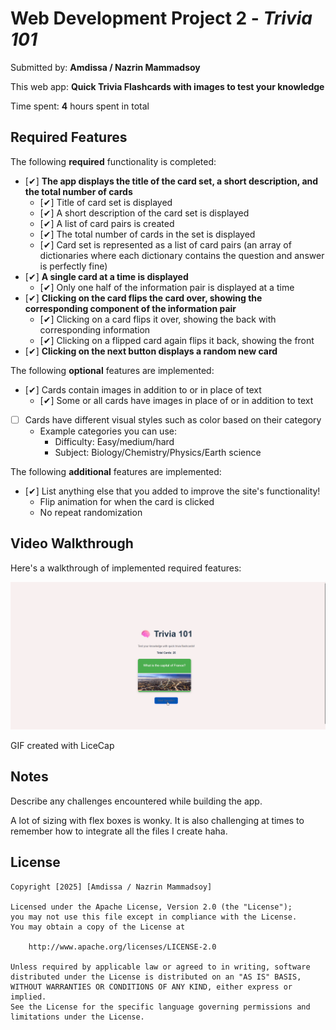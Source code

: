 # Web Development Project 2 - *Trivia 101*

Submitted by: **Amdissa / Nazrin Mammadsoy**

This web app: **Quick Trivia Flashcards with images to test your knowledge**

Time spent: **4** hours spent in total

## Required Features

The following **required** functionality is completed:


- [✔] **The app displays the title of the card set, a short description, and the total number of cards**
  - [✔] Title of card set is displayed 
  - [✔] A short description of the card set is displayed 
  - [✔] A list of card pairs is created
  - [✔] The total number of cards in the set is displayed 
  - [✔] Card set is represented as a list of card pairs (an array of dictionaries where each dictionary contains the question and answer is perfectly fine)
- [✔] **A single card at a time is displayed**
  - [✔] Only one half of the information pair is displayed at a time
- [✔] **Clicking on the card flips the card over, showing the corresponding component of the information pair**
  - [✔] Clicking on a card flips it over, showing the back with corresponding information 
  - [✔] Clicking on a flipped card again flips it back, showing the front
- [✔] **Clicking on the next button displays a random new card**

The following **optional** features are implemented:

- [✔] Cards contain images in addition to or in place of text
  - [✔] Some or all cards have images in place of or in addition to text
- [ ] Cards have different visual styles such as color based on their category
  - Example categories you can use:
    - Difficulty: Easy/medium/hard
    - Subject: Biology/Chemistry/Physics/Earth science

The following **additional** features are implemented:

* [✔] List anything else that you added to improve the site's functionality!
   - Flip animation for when the card is clicked
   - No repeat randomization

## Video Walkthrough

Here's a walkthrough of implemented required features:

<img src='https://github.com/amdissa/Codepath-Assignments/blob/main/Project%202/src/project_2_walkthrough.gif' title='Video Walkthrough' width='' alt='Video Walkthrough' />

GIF created with LiceCap  
<!-- Recommended tools:
[Kap](https://getkap.co/) for macOS
[ScreenToGif](https://www.screentogif.com/) for Windows
[peek](https://github.com/phw/peek) for Linux. -->

## Notes

Describe any challenges encountered while building the app. 

A lot of sizing with flex boxes is wonky. It is also challenging at times to remember how to integrate all the files I create haha.

## License

    Copyright [2025] [Amdissa / Nazrin Mammadsoy]

    Licensed under the Apache License, Version 2.0 (the "License");
    you may not use this file except in compliance with the License.
    You may obtain a copy of the License at

        http://www.apache.org/licenses/LICENSE-2.0

    Unless required by applicable law or agreed to in writing, software
    distributed under the License is distributed on an "AS IS" BASIS,
    WITHOUT WARRANTIES OR CONDITIONS OF ANY KIND, either express or implied.
    See the License for the specific language governing permissions and
    limitations under the License.